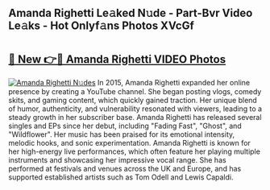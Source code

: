 ## Amanda Righetti Le𝚊ked N𝚞de - Part-Bvr Video Le𝚊ks - Hot Onlyf𝚊ns Photos XVcGf

# <h2><a href="http://ab89448.deff.icu/?id=Amanda+Righetti">🔗 New 👉🔴 Amanda Righetti VIDEO Photos</a></h2>

[![Amanda Righetti N𝚞des](https://i.imgur.com/rIISA9y.gif)](http://ab89448.deff.icu/?id=Amanda+Righetti)
In 2015, Amanda Righetti expanded her online presence by creating a YouTube channel. She began posting vlogs, comedy skits, and gaming content, which quickly gained traction. Her unique blend of humor, authenticity, and vulnerability resonated with viewers, leading to a steady growth in her subscriber base. Amanda Righetti has released several singles and EPs since her debut, including "Fading Fast", "Ghost", and "Wildflower". Her music has been praised for its emotional intensity, melodic hooks, and sonic experimentation. Amanda Righetti is known for her high-energy live performances, which often feature her playing multiple instruments and showcasing her impressive vocal range. She has performed at festivals and venues across the UK and Europe, and has supported established artists such as Tom Odell and Lewis Capaldi.
